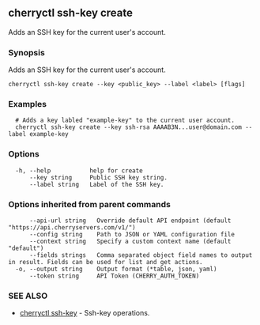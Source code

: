 ## cherryctl ssh-key create

Adds an SSH key for the current user's account.

### Synopsis

Adds an SSH key for the current user's account.

```
cherryctl ssh-key create --key <public_key> --label <label> [flags]
```

### Examples

```
  # Adds a key labled "example-key" to the current user account.
  cherryctl ssh-key create --key ssh-rsa AAAAB3N...user@domain.com --label example-key
```

### Options

```
  -h, --help           help for create
      --key string     Public SSH key string.
      --label string   Label of the SSH key.
```

### Options inherited from parent commands

```
      --api-url string   Override default API endpoint (default "https://api.cherryservers.com/v1/")
      --config string    Path to JSON or YAML configuration file
      --context string   Specify a custom context name (default "default")
      --fields strings   Comma separated object field names to output in result. Fields can be used for list and get actions.
  -o, --output string    Output format (*table, json, yaml)
      --token string     API Token (CHERRY_AUTH_TOKEN)
```

### SEE ALSO

* [cherryctl ssh-key](cherryctl_ssh-key.md)	 - Ssh-key operations.

